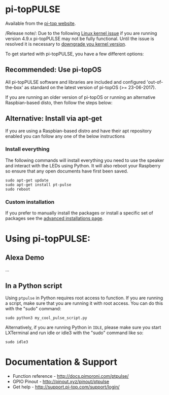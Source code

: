 # pi-topPULSE

Available from the [pi-top website](https://pi-top.com/product/addon).

/Release note/:
Due to the following [Linux kernel issue](https://github.com/raspberrypi/linux/issues/1855) if you are running version 4.9.x pi-topPULSE may not be fully functional. Until the issue is resolved it is necessary to [downgrade you kernel version](wiki).

To get started with pi-topPULSE, you have a few different options:

## Recommended: Use pi-topOS

All pi-topPULSE software and libraries are included and configured 'out-of-the-box' as standard on the latest version of pi-topOS (>= 23-06-2017).

If you are running an older version of pi-topOS or running an alternative Raspbian-based disto, then follow the steps below:

## Alternative: Install via apt-get

If you are using a Raspbian-based distro and have their apt repository enabled you can follow any one of the below instructions

### Install everything

The following commands will install everything you need to use the speaker and interact with the LEDs using Python. It will also reboot your Raspberry so ensure that any open documents have first been saved.

    sudo apt-get update
    sudo apt-get install pt-pulse
    sudo reboot    

### Custom installation

If you prefer to manually install the packages or install a specific set of packages see the [advanced installations page](https://github.com/pi-top/pi-topPULSE/wiki/Advanced-Installation-Methods).


# Using pi-topPULSE:

## Alexa Demo

...

## In a Python script

Using `ptpulse` in Python requires root access to function. If you are running a script, make sure that you are running it with root access. You can do this with the "sudo" command:

	sudo python3 my_cool_pulse_script.py


Alternatively, if you are running Python in `IDLE`, please make sure you start LXTerminal and run idle or idle3 with the "sudo" command like so:

	sudo idle3

# Documentation & Support

* Function reference - http://docs.pimoroni.com/ptpulse/
* GPIO Pinout - http://pinout.xyz/pinout/ptpulse
* Get help - http://support.pi-top.com/support/login/
